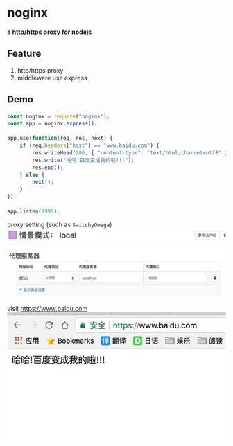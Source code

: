 # noginx 

**a http/https proxy for nodejs**

## Feature

1. http/https proxy
2. middleware use express

## Demo

``` javascript
const noginx = require("noginx");
const app = noginx.express();

app.use(function(req, res, next) {
    if (req.headers["host"] == "www.baidu.com") {
        res.writeHead(200, { "content-type": "text/html;charset=utf8" });
        res.write("哈哈!百度变成我的啦!!!");
        res.end();
    } else {
        next();
    }
});

app.listen(9999);
```

proxy setting (such as `SwitchyOmega`)
![](./example/s2.png)

visit <https://www.baidu.com>
![](./example/s1.png)